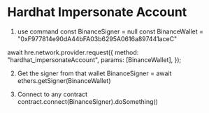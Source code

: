 # Hardhat Impersonate Account

1. use command
   const BinanceSigner = null
   const BinanceWallet = "0xF977814e90dA44bFA03b6295A0616a897441aceC"

await hre.network.provider.request({
method: "hardhat_impersonateAccount",
params: [BinanceWallet],
});

2. Get the signer from that wallet
   BinanceSigner = await ethers.getSigner(BinanceWallet)

3. Connect to any contract
   contract.connect(BinanceSigner).doSomething()
